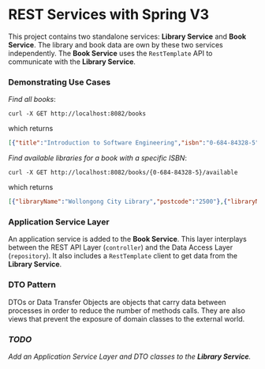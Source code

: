 # REST Services with Spring V3

This project contains two standalone services:
__Library Service__
and __Book Service__. The library and book data are own by 
these two services independently.
The __Book Service__ uses the `RestTemplate` 
API to communicate with the __Library Service__.

### Demonstrating Use Cases
_Find all books_:
```shell
curl -X GET http://localhost:8082/books
```
which returns
```json
[{"title":"Introduction to Software Engineering","isbn":"0-684-84328-5"},{"title":"Domain Drive Design","isbn":"93-86954-21-4"}]
```

_Find available libraries for a book with a specific ISBN_:
```shell
curl -X GET http://localhost:8082/books/{0-684-84328-5}/available
```
which returns
```json
[{"libraryName":"Wollongong City Library","postcode":"2500"},{"libraryName":"UOW Library","postcode":"2522"}]
```

### Application Service Layer
An application service is added to the __Book Service__.
This layer interplays between the REST API Layer (`controller`) and 
the Data Access Layer (`repository`).
It also includes a `RestTemplate` client to get data
from the __Library Service__.

### DTO Pattern
DTOs or Data Transfer Objects are objects that carry data 
between processes in order to reduce the number of methods 
calls. They are also views that prevent the exposure of 
domain classes to the external world.


### _TODO_
_Add an Application Service Layer and DTO classes to the **Library Service**._